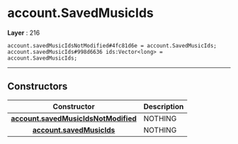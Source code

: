 # account.SavedMusicIds

**Layer** : 216

```tl
account.savedMusicIdsNotModified#4fc81d6e = account.SavedMusicIds;
account.savedMusicIds#998d6636 ids:Vector<long> = account.SavedMusicIds;
```

---

## Constructors

| Constructor | Description |
| :---: | :--- |
| [**account.savedMusicIdsNotModified**](constructor/account.savedMusicIdsNotModified) | NOTHING |
| [**account.savedMusicIds**](constructor/account.savedMusicIds) | NOTHING |